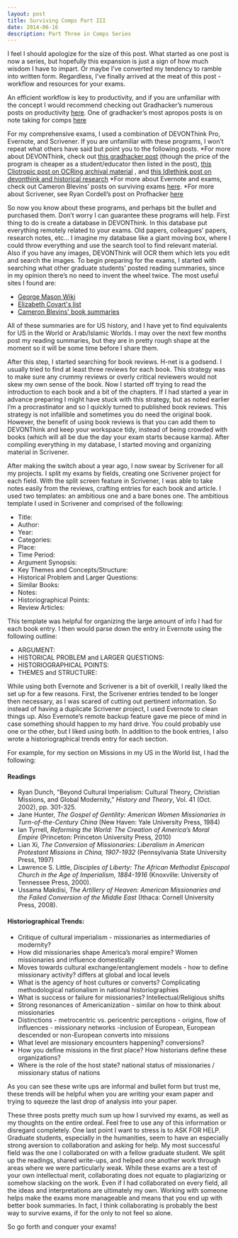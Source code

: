 ```yaml
---
layout: post
title: Surviving Comps Part III
date: 2014-06-16
description: Part Three in Comps Series
---
```

I feel I should apologize for the size of this post. What started as one post is now a series, but hopefully this expansion is just a sign of how much wisdom I have to impart. Or maybe I’ve converted my tendency to ramble into written form. Regardless, I’ve finally arrived at the meat of this post - workflow and resources for your exams.

An efficient workflow is key to productivity, and if you are unfamiliar with the concept I would recommend checking out Gradhacker’s numerous posts on productivity [here](http://www.gradhacker.org/tag/productivity-2/). One of gradhacker’s most apropos posts is on note taking for comps [here](http://www.gradhacker.org/2014/02/19/5-strategies-for-organizing-notes-for-comprehensive-exams/)

For my comprehensive exams, I used a combination of DEVONThink Pro, Evernote, and Scrivener. If you are unfamiliar with these programs, I won’t repeat what others have said but point you to the following posts.
*For more about DEVONThink, check out [this gradhacker post](http://www.gradhacker.org/2013/10/02/building-a-research-database-with-devonthink-pro-office) (though the price of the program is cheaper as a student/educator then listed in the post), [this Cliotropic post on OCRing archival material](http://cliotropic.org/blog/2011/10/ocring-archival-research-photos-with-devonthink) , and [this Idlethink post on devonthink and historical research](http://idlethink.wordpress.com/2011/06/24/on-devonthink-and-history-research-i)
*For more about Evernote and exams, check out Cameron Blevins’ posts on surviving exams [here](http://historying.org/2012/01/23/surviving-quals-part-ii-the-grind/). 
*For more about Scrivener, see Ryan Cordell’s post on Profhacker [here](http://chronicle.com/blogs/profhacker/scrivener-scrivening-scriverastic/23026)

So now you know about these programs, and perhaps bit the bullet and purchased them. Don’t worry I can guarantee these programs will help. First thing to do is create a database in DEVONThink. In this database put everything remotely related to your exams. Old papers, colleagues’ papers, research notes, etc… I imagine my database like a giant moving box, where I could throw everything and use the search tool to find relevant material. Also if you have any images, DEVONThink will OCR them which lets you edit and search the images. To begin preparing for the exams, I started with searching what other graduate students’ posted reading summaries, since in my opinion there’s no need to invent the wheel twice. The most useful sites I found are:

* [George Mason Wiki](http://chnm.gmu.edu/courses/schrag/wiki/index.php?title=Main_Page)
* [Elizabeth Covart's list](http://www.elizabethcovart.com/wp-content/uploads/2013/02/Covart-20th-Century-Notes.pdf)
* [Cameron Blevins' book summaries](http://www.cameronblevins.org/u-s-history-book-summaries/)

All of these summaries are for US history, and I have yet to find equivalents for US in the World or Arab/Islamic Worlds. I may over the next few months post my reading summaries, but they are in pretty rough shape at the moment so it will be some time before I share them.

After this step, I started searching for book reviews. H-net is a godsend. I usually tried to find at least three reviews for each book. This strategy was to make sure any crummy reviews or overly critical reviewers would not skew my own sense of the book. Now I started off trying to read the introduction to each book and a bit of the chapters. If I had started a year in advance preparing I might have stuck with this strategy, but as noted earlier I’m a procrastinator and so I quickly turned to published book reviews. This strategy is not infallible and sometimes you do need the original book. However, the benefit of using book reviews is that you can add them to DEVONThink and keep your workspace tidy, instead of being crowded with books (which will all be due the day your exam starts because karma). After compiling everything in my database, I started moving and organizing material in Scrivener.

After making the switch about a year ago, I now swear by Scrivener for all my projects. I split my exams by fields, creating one Scrivener project for each field. With the split screen feature in Scrivener, I was able to take notes easily from the reviews, crafting entries for each book and article. I used two templates: an ambitious one and a bare bones one. The ambitious template I used in Scrivener and comprised of the following:

* Title:
* Author:
* Year:
* Categories:
* Place:
* Time Period:
* Argument Synopsis:
* Key Themes and Concepts/Structure:
* Historical Problem and Larger Questions:
* Similar Books:
* Notes:
* Historiographical Points:
* Review Articles:

This template was helpful for organizing the large amount of info I had for each book entry. I then would parse down the entry in Evernote using the following outline:

* ARGUMENT:
* HISTORICAL PROBLEM and LARGER QUESTIONS:
* HISTORIOGRAPHICAL POINTS:
* THEMES and STRUCTURE:

While using both Evernote and Scrivener is a bit of overkill, I really liked the set up for a few reasons. First, the Scrivener entries tended to be longer then necessary, as I was scared of cutting out pertinent information. So instead of having a duplicate Scrivener project, I used Evernote to clean things up. Also Evernote’s remote backup feature gave me piece of mind in case something should happen to my hard drive. You could probably use one or the other, but I liked using both. In addition to the book entries, I also wrote a historiographical trends entry for each section.

For example, for my section on Missions in my US in the World list, I had the following:

#### Readings

* Ryan Dunch, “Beyond Cultural Imperialism: Cultural Theory, Christian Missions, and Global Modernity,” _History and Theory_, Vol. 41 (Oct. 2002), pp. 301-325.
* Jane Hunter, _The Gospel of Gentility: American Women Missionaries in Turn-of-the-Century China_ (New Haven: Yale University Press, 1984)
* Ian Tyrrell, _Reforming the World: The Creation of America’s Moral Empire_ (Princeton: Princeton University Press, 2010)
* Lian Xi, _The Conversion of Missionaries: Liberalism in American Protestant Missions in China, 1907-1932_ (Pennsylvania State University Press, 1997)
* Lawrence S. Little, _Disciples of Liberty: The African Methodist Episcopal Church in the Age of Imperialism, 1884-1916_ (Knoxville: University of Tennessee Press, 2000).
* Ussama Makdisi, _The Artillery of Heaven: American Missionaries and the Failed Conversion of the Middle East_ (Ithaca: Cornell University Press, 2008).

#### Historiographical Trends:

* Critique of cultural imperialism - missionaries as intermediaries of modernity?
* How did missionaries shape America’s moral empire? Women missionaries and influence domestically
* Moves towards cultural exchange/entanglement models - how to define missionary activity? differs at global and local levels
* What is the agency of host cultures or converts? Complicating methodological nationalism in national historiographies
* What is success or failure for missionaries? Intellectual/Religious shifts
* Strong resonances of Americanization - similar on how to think about missionaries
* Distinctions - metrocentric vs. pericentric perceptions - origins, flow of influences - missionary networks -inclusion of European, European descended or non-European converts into missions
* What level are missionary encounters happening? conversions?
* How you define missions in the first place? How historians define these organizations?
* Where is the role of the host state? national status of missionaries / missionary status of nations

As you can see these write ups are informal and bullet form but trust me, these trends will be helpful when you are writing your exam paper and trying to squeeze the last drop of analysis into your paper.

These three posts pretty much sum up how I survived my exams, as well as my thoughts on the entire ordeal. Feel free to use any of this information or disregard completely. One last point I want to stress is to ASK FOR HELP. Graduate students, especially in the humanities, seem to have an especially strong aversion to collaboration and asking for help. My most successful field was the one I collaborated on with a fellow graduate student. We split up the readings, shared write-ups, and helped one another work through areas where we were particularly weak. While these exams are a test of your own intellectual merit, collaborating does not equate to plagiarizing or somehow slacking on the work. Even if I had collaborated on every field, all the ideas and interpretations are ultimately my own. Working with someone helps make the exams more manageable and means that you end up with better book summaries. In fact, I think collaborating is probably the best way to survive exams, if for the only to not feel so alone.

So go forth and conquer your exams!
